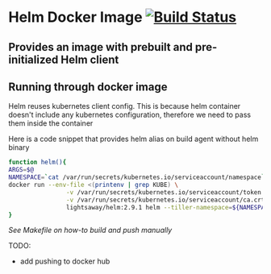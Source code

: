 # Helm Docker Image [![Build Status](https://travis-ci.org/lightsaway/k8s-helm-docker.svg?branch=master)](https://travis-ci.org/lightsaway/k8s-helm-docker)
## Provides an image with prebuilt and pre-initialized Helm client

## Running through docker image

Helm reuses kubernetes client config. This is because helm container doesn't include any kubernetes configuration, therefore  we need to pass them inside the container

Here is a code snippet that provides helm alias on build agent without helm binary

```bash
function helm(){
ARGS=$@
NAMESPACE=`cat /var/run/secrets/kubernetes.io/serviceaccount/namespace`
docker run --env-file <(printenv | grep KUBE) \
				-v /var/run/secrets/kubernetes.io/serviceaccount/token:/var/run/secrets/kubernetes.io/serviceaccount/token \
				-v /var/run/secrets/kubernetes.io/serviceaccount/ca.crt:/var/run/secrets/kubernetes.io/serviceaccount/ca.crt \
				lightsaway/helm:2.9.1 helm --tiller-namespace=${NAMESPACE} ${ARGS}
}
```

*See Makefile on how-to build and push manually*

TODO:
* add pushing to docker hub
